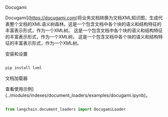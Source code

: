 Docugami

Docugami](https://docugami.com)将业务文档转换为文档XML知识图，生成代表整个文档的XML语义树森林。这是一个包含文档中各个块的语义和结构特征的丰富表示形式，作为一个XML树。
这是一个包含文档中各个块的语义和结构特征的丰富表示形式，作为一个XML树。
这是一个包含文档中各个块的语义和结构特征的丰富表示形式，作为一个XML树。

安装和设置


```bash

pip install lxml
```


文档加载器

查看使用示例](../modules/indexes/document_loaders/examples/docugami.ipynb)。

```python

from langchain.document_loaders import DocugamiLoader

```


